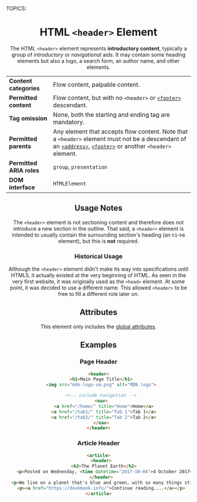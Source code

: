TOPICS: <header>

# HTML `<header>` Element

The HTML `<header>` element represents **introductory content**, typically a group of *introductory*
or *navigational* aids. It may contain some heading elements but also a logo,
a search form, an author name, and other elements.

|||
| :-- | :--|
| **Content categories** | Flow content, palpable content.|
| **Permitted content** | Flow content, but with no `<header>` or [`<footer>`](/en/webfrontend/<footer>) descendant.|
| **Tag omission** | None, both the starting and ending tag are mandatory.|
| **Permitted parents** | Any element that accepts flow content. Note that a `<header>` element must not be a descendant of an [`<address>`](/en/webfrontend/<address>), [`<footer>`](/en/webfrontend/<footer>) or another `<header>` element.|
| **Permitted ARIA roles** | `group`, `presentation`|
| **DOM interface** | `HTMLElement` |

## Usage Notes

The `<header>` element is not sectioning content and therefore does not introduce a new section in
the outline. That said, a `<header>` element is intended to usually contain the surrounding
section's heading (an `h1`–`h6` element), but this is **not** required.

### Historical Usage

Although the `<header>` element didn't make its way into specifications until HTML5, it actually
existed at the very beginning of HTML. As seen in the very first website, it was originally
used as the `<head>` element. At some point, it was decided to use a different name. This allowed
`<header>` to be free to fill a different role later on.

## Attributes

This element only includes the [global attributes](https://wiki.developer.mozilla.org/en-US/docs/HTML/Global_attributes).

## Examples

### Page Header

```html
<header>
  <h1>Main Page Title</h1>
  <img src="mdn-logo-sm.png" alt="MDN logo">

  <!-- include navigation -->
  <nav>
    <a href="/home/" title="Home">Home</a>
    <a href="/tab1/" title="Tab 1">Tab 1</a>
    <a href="/tab2/" title="Tab 2">Tab 2</a>
  </nav>
</header>
```

### Article Header

```html
<article>
  <header>
    <h2>The Planet Earth</h2>
    <p>Posted on Wednesday, <time datetime="2017-10-04">4 October 2017</time> by Jane Smith</p>
  </header>
  <p>We live on a planet that's blue and green, with so many things still unseen.</p>
  <p><a href="https://dookbook.info/">Continue reading....</a></p>
</article>
```

